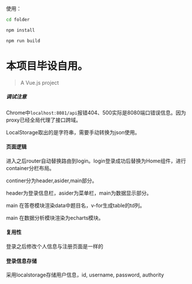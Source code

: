 ﻿使用：
```bash
cd folder

npm install

npm run build
```

# 本项目毕设自用。

> A Vue.js project

##### 调试注意

Chrome中`localhost:8081/api`报错404、500实际是8080端口错误信息。因为proxy已经全局代理了接口跨域。

LocalStorage取出的是字符串，需要手动转换为json使用。

#### 页面逻辑

进入之后router自动替换路由到login。login登录成功后替换为Home组件，进行container分栏布局。

continer分为header,asider,main部分。

header为登录信息栏，asider为菜单栏，main为数据显示部分。

main 在答卷模块渲染data中题目名，v-for生成table的td列。

main 在数据分析模块渲染为echarts模块。

#### 复用性

登录之后修改个人信息与注册页面是一样的

#### 登录信息存储

采用localstorage存储用户信息，id, username, password, authority
